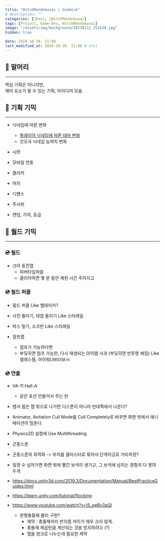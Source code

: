 ```yaml
---
title: "WitchMendokusai | Gimmick"
# description: ""
categories: [📀Post, 🥥WitchMendokusai]
tags: [Project, Game-Dev, WitchMendokusai]
image: "/assets/img/background/20230112_151539.jpg"
hidden: true

date: 2024-10-30. 21:08
last_modified_at: 2024-10-30. 21:08 # Init
---
```


## 📀 말머리

---

핵심 기획은 아니지만,  
재미 요소가 될 수 있는 기획, 아이디어 모음.  

## 📀 기획 기믹

---

- 닉네임에 따른 변화
  - [플레이어 닉네임에 따른 테마 변화](https://twitter.com/METALBUTTER/status/1175020978960658432?ref_src=twsrc%5Etfw)
  - 갓오곡 닉네임 능력치 변화

- 시련

- 모바일 연동
- 클리커
- 머지
- 디펜스
- 주사위

- 랜덤, 가챠, 등급

## 📀 월드 기믹

---

### 💿 필드

- 크아 동전맵
  - 피버타임처럼
  - 클리어하면 몇 분 동안 제한 시간 주어지고

### 💿 필드 퍼즐

- 필드 퍼즐 Like 헬테이커?
- 사진 돌리기, 태엽 돌리기 Like 스타레일
- 박스 밀기, 소코반 Like 스타레일

- 점프맵
  - 점프가 가능하다면
  - 부딪히면 점프 가능한, 다시 재생되는 아이템 사과 (부딪히면 반투명 해짐) Like 셀레스텔, 아이워너비더보시

### 💿 연출

- VA-11 Hall-A
  - 같은 포션 만들어서 주는 씬

- 뱀서 몹은 맵 밖으로 나가면 디스폰이 아니라 반대쪽에서 나온다?
- Animator, Anitation Cull Mode를 Cull Completely로 바꾸면 화면 밖에서 애니메이션이 멈춘다.
- Physics2D 설정에 Use Multithreading
- 군중스폰
- 군중스폰의 최적화 -> 위치를 클러스터로 묶어서 단계저긍로 거리측정?
- 일정 수 넘어가면 화면 밖에 빨간 보석이 생기고, 그 보석에 넘치는 경험치 다 쌓여두게
- <https://docs.unity3d.com/2019.3/Documentation/Manual/BestPracticeGuides.html>
- <https://learn.unity.com/tutorial/flocking>
- <https://www.youtube.com/watch?v=lS_qeBy3aQI>
  - 원형충돌체 물리 구현?
    - 제약 : 충돌체끼리 반지름 차이가 매우 크지 않게.
    - 충돌체 제곱만큼 계산되는 것을 방지하려고 (?)
    - 맵을 청크로 나누는데 필요한 제약
